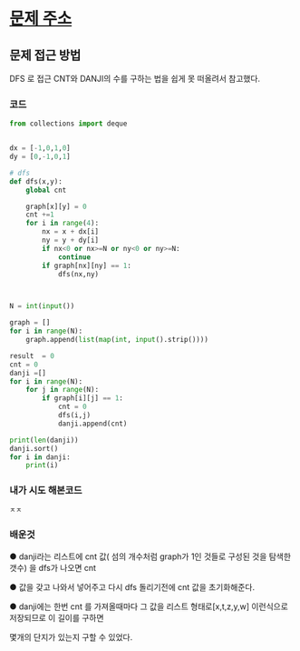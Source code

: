 # [문제 주소](https://www.acmicpc.net/problem/2667)

## 문제 접근 방법

DFS 로 접근 CNT와 DANJI의 수를 구하는 법을 쉽게 못 떠올려서 참고했다.


### 코드

```python
from collections import deque


dx = [-1,0,1,0]
dy = [0,-1,0,1]

# dfs
def dfs(x,y):
    global cnt

    graph[x][y] = 0
    cnt +=1
    for i in range(4):
        nx = x + dx[i]
        ny = y + dy[i]
        if nx<0 or nx>=N or ny<0 or ny>=N:
            continue
        if graph[nx][ny] == 1:
            dfs(nx,ny)



N = int(input())

graph = []
for i in range(N):
    graph.append(list(map(int, input().strip())))

result  = 0
cnt = 0
danji =[]
for i in range(N):
    for j in range(N):
        if graph[i][j] == 1:
            cnt = 0
            dfs(i,j)
            danji.append(cnt)

print(len(danji))
danji.sort()
for i in danji:
    print(i)
```

### 내가 시도 해본코드 

```python
ㅈㅈ

```

### 배운것

●  danji라는 리스트에 cnt 값( 섬의 개수처럼 graph가 1인 것들로 구성된 것을 탐색한 갯수) 을 dfs가 나오면 cnt

● 값을 갖고 나와서 넣어주고 다시 dfs 돌리기전에 cnt 값을 초기화해준다. 

●  danji에는 한번 cnt 를 가져올때마다 그 값을 리스트 형태로[x,t,z,y,w] 이런식으로 저장되므로 이 길이를 구하면 

몇개의 단지가 있는지 구할 수 있었다.